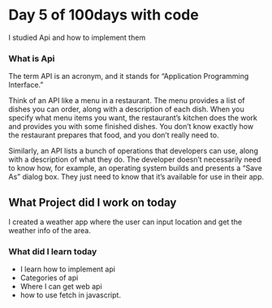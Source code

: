 # Day 5 of 100days with code

I studied Api and how to implement them

### What is Api
The term API is an acronym, and it stands for “Application Programming Interface.”

Think of an API like a menu in a restaurant. The menu provides a list of dishes you can order, along with a description of each dish. When you specify what menu items you want, the restaurant’s kitchen does the work and provides you with some finished dishes. You don’t know exactly how the restaurant prepares that food, and you don’t really need to.

Similarly, an API lists a bunch of operations that developers can use, along with a description of what they do. The developer doesn’t necessarily need to know how, for example, an operating system builds and presents a “Save As” dialog box. They just need to know that it’s available for use in their app.

## What Project did I work on today
I created a weather app where the user can input location and get the weather info of the area.

### What did I learn today

- I learn how to implement api
- Categories of api
- Where I can get web api
- how to use fetch in javascript.
